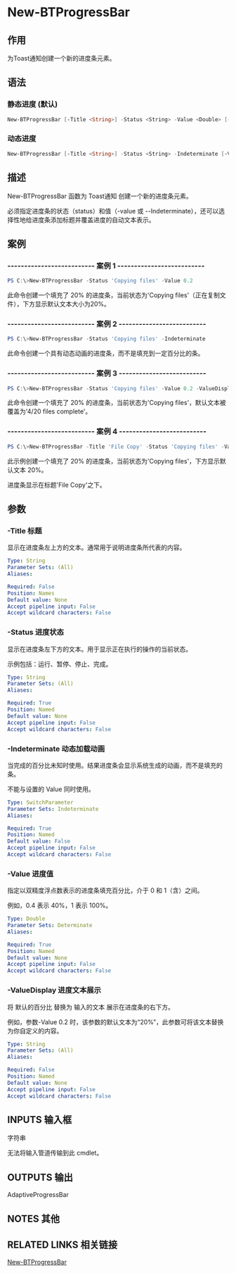 # New-BTProgressBar

## 作用

为Toast通知创建一个新的进度条元素。

## 语法

### 静态进度 (默认)

```powershell
New-BTProgressBar [-Title <String>] -Status <String> -Value <Double> [-ValueDisplay <String>]
```

### 动态进度

```powershell
New-BTProgressBar [-Title <String>] -Status <String> -Indeterminate [-ValueDisplay <String>]
```

## 描述

New-BTProgressBar 函数为 Toast通知 创建一个新的进度条元素。

必须指定进度条的状态（status）和值（-value 或 --Indeterminate），还可以选择性地给进度条添加标题并覆盖进度的自动文本表示。

## 案例

### -------------------------- 案例 1 --------------------------

```powershell
PS C:\>New-BTProgressBar -Status 'Copying files' -Value 0.2
```

此命令创建一个填充了 20% 的进度条，当前状态为'Copying files'（正在复制文件），下方显示默认文本大小为20%。

### -------------------------- 案例 2 --------------------------

```powershell
PS C:\>New-BTProgressBar -Status 'Copying files' -Indeterminate
```

此命令创建一个具有动态动画的进度条，而不是填充到一定百分比的条。

### -------------------------- 案例 3 --------------------------

```powershell
PS C:\>New-BTProgressBar -Status 'Copying files' -Value 0.2 -ValueDisplay '4/20 files complete'
```

此命令创建一个填充了 20% 的进度条，当前状态为'Copying files'，默认文本被覆盖为'4/20 files complete'。

### -------------------------- 案例 4 --------------------------

```powershell
PS C:\>New-BTProgressBar -Title 'File Copy' -Status 'Copying files' -Value 0.2
```

此示例创建一个填充了 20% 的进度条，当前状态为'Copying files'，下方显示默认文本 20%。

进度条显示在标题'File Copy'之下。

## 参数

### -Title 标题

显示在进度条左上方的文本。通常用于说明进度条所代表的内容。

```yaml
Type: String
Parameter Sets: (All)
Aliases:

Required: False
Position: Names
Default value: None
Accept pipeline input: False
Accept wildcard characters: False
```

### -Status 进度状态

显示在进度条左下方的文本。用于显示正在执行的操作的当前状态。

示例包括：运行、暂停、停止、完成。

```yaml
Type: String
Parameter Sets: (All)
Aliases:

Required: True
Position: Named
Default value: None
Accept pipeline input: False
Accept wildcard characters: False
```

### -Indeterminate 动态加载动画

当完成的百分比未知时使用。结果进度条会显示系统生成的动画，而不是填充的条。

不能与设置的 Value 同时使用。

```yaml
Type: SwitchParameter
Parameter Sets: Indeterminate
Aliases:

Required: True
Position: Named
Default value: False
Accept pipeline input: False
Accept wildcard characters: False
```

### -Value 进度值

指定以双精度浮点数表示的进度条填充百分比，介于 0 和 1（含）之间。

例如，0.4 表示 40%，1 表示 100%。

```yaml
Type: Double
Parameter Sets: Determinate
Aliases:

Required: True
Position: Named
Default value: None
Accept pipeline input: False
Accept wildcard characters: False
```

### -ValueDisplay 进度文本展示

将 默认的百分比 替换为 输入的文本 展示在进度条的右下方。

例如，参数-Value 0.2 时，该参数的默认文本为“20%”，此参数可将该文本替换为你自定义的内容。

```yaml
Type: String
Parameter Sets: (All)
Aliases:

Required: False
Position: Named
Default value: None
Accept pipeline input: False
Accept wildcard characters: False
```

## INPUTS 输入框

字符串

无法将输入管道传输到此 cmdlet。

## OUTPUTS 输出

AdaptiveProgressBar

## NOTES 其他

## RELATED LINKS 相关链接

[New-BTProgressBar](https://github.com/Windos/BurntToast/blob/main/Help/New-BTProgressBar.md)
